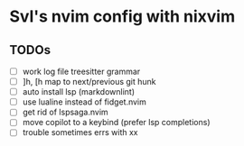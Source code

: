 # Svl's nvim config with nixvim


## TODOs

- [ ] work log file treesitter grammar
- [ ] ]h, [h map to next/previous git hunk
- [ ] auto install lsp (markdownlint)
- [ ] use lualine instead of fidget.nvim
- [ ] get rid of lspsaga.nvim
- [ ] move copilot to a keybind (prefer lsp completions)
- [ ] trouble sometimes errs with <leader>xx
